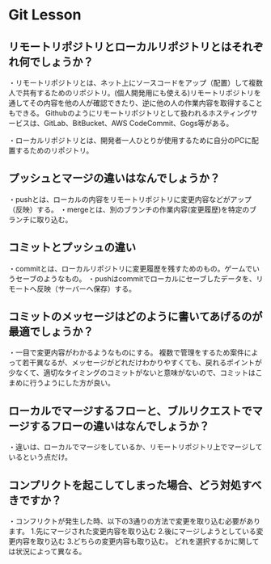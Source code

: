 # Git Lesson


## リモートリポジトリとローカルリポジトリとはそれぞれ何でしょうか？
・リモートリポジトリとは、ネット上にソースコードをアップ（配置）して複数人で共有するためのリポジトリ。(個人開発用にも使える)リモートリポジトリを通してその内容を他の人が確認できたり、逆に他の人の作業内容を取得することもできる。
Githubのようにリモートリポジトリとして扱われるホスティングサービスは、GitLab、BitBucket、AWS CodeCommit、Gogs等がある。

・ローカルリポジトリとは、開発者一人ひとりが使用するために自分のPCに配置するためのリポジトリ。
## プッシュとマージの違いはなんでしょうか？
・pushとは、ローカルの内容をリモートリポジトリに変更内容などがアップ（反映）する。
・mergeとは、別のブランチの作業内容(変更履歴)を特定のブランチに取り込む。


## コミットとプッシュの違い
・commitとは、ローカルリポジトリに変更履歴を残すためのもの。ゲームでいうセーブのようなもの。
・pushはcommitでローカルにセーブしたデータを、リモートへ反映（サーバーへ保存）する。

## コミットのメッセージはどのように書いてあげるのが最適でしょうか？
・一目で変更内容がわかるようなものにする。
複数で管理をするため案件によって若干異なるが、メッセージがどれだけわかりやすくても、戻れるポイントが少なくて、適切なタイミングのコミットがないと意味がないので、コミットはこまめに行うようにした方が良い。
## ローカルでマージするフローと、ブルリクエストでマージするフローの違いはなんでしょうか？
・違いは、ローカルでマージをしているか、リモートリポジトリ上でマージしているという点だけ。


## コンプリクトを起こしてしまった場合、どう対処すべきですか？
・コンフリクトが発生した時、以下の3通りの方法で変更を取り込む必要があります。
1.先にマージされた変更内容を取り込む
2.後にマージしようとしている変更内容を取り込む
3.どちらの変更内容も取り込む。
どれを選択するかに関しては状況によって異なる。